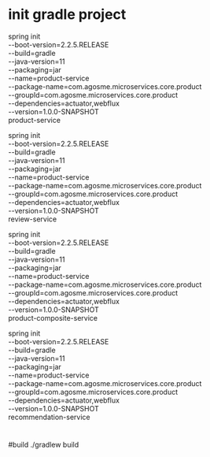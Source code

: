 # init gradle project

spring init \
--boot-version=2.2.5.RELEASE \
--build=gradle \
--java-version=11 \
--packaging=jar \
--name=product-service \
--package-name=com.agosme.microservices.core.product \
--groupId=com.agosme.microservices.core.product \
--dependencies=actuator,webflux \
--version=1.0.0-SNAPSHOT \
product-service

spring init \
--boot-version=2.2.5.RELEASE \
--build=gradle \
--java-version=11 \
--packaging=jar \
--name=product-service \
--package-name=com.agosme.microservices.core.product \
--groupId=com.agosme.microservices.core.product \
--dependencies=actuator,webflux \
--version=1.0.0-SNAPSHOT \
review-service

spring init \
--boot-version=2.2.5.RELEASE \
--build=gradle \
--java-version=11 \
--packaging=jar \
--name=product-service \
--package-name=com.agosme.microservices.core.product \
--groupId=com.agosme.microservices.core.product \
--dependencies=actuator,webflux \
--version=1.0.0-SNAPSHOT \
product-composite-service

spring init \
--boot-version=2.2.5.RELEASE \
--build=gradle \
--java-version=11 \
--packaging=jar \
--name=product-service \
--package-name=com.agosme.microservices.core.product \
--groupId=com.agosme.microservices.core.product \
--dependencies=actuator,webflux \
--version=1.0.0-SNAPSHOT \
recommendation-service

# 
#build 
./gradlew build

